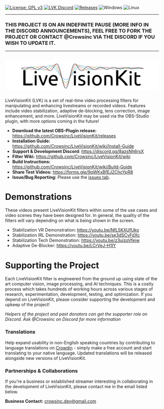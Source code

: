 [![License: GPL v3](https://img.shields.io/badge/License-GPLv3-blue.svg)](https://www.gnu.org/licenses/gpl-3.0)
[![LVK Discord](https://badgen.net/discord/online-members/8azsNh6rsX)](https://discord.gg/8azsNh6rsX)
[![Releases](https://img.shields.io/github/downloads/Crowsinc/LiveVisionKit/total)](https://github.com/Crowsinc/LiveVisionKit/releases/latest)
![Windows](https://img.shields.io/badge/Windows-%20)
![Linux](https://img.shields.io/badge/Linux-%20)

---------------

### THIS PROJECT IS ON AN INDEFINITE PAUSE (MORE INFO IN THE DISCORD ANNOUNCEMENTS), FEEL FREE TO FORK THE PROJECT OR CONTACT @Crowsinc VIA THE DISCORD IF YOU WISH TO UPDATE IT.

---------------
![LiveVisionKit](/Assets/LiveVisionKit_Logo.png)
---------------
LiveVisionKit (LVK) is a set of real-time video processing filters for manipulating and enhancing livestreams or recorded videos. Features include video stabilization, adaptive de-blocking, lens correction, image enhancement, and more. LiveVisionKit may be used via the OBS-Studio plugin, with more options coming in the future!

- **Download the latest OBS-Plugin release:** https://github.com/Crowsinc/LiveVisionKit/releases
- **Installation Guide:** https://github.com/Crowsinc/LiveVisionKit/wiki/Install-Guide
- **Support & Development Discord**: https://discord.gg/8azsNh6rsX
- **Filter Wiki:** https://github.com/Crowsinc/LiveVisionKit/wiki
- **Build Instructions:** https://github.com/Crowsinc/LiveVisionKit/wiki/Build-Guide
- **Share Test Videos:** https://forms.gle/9qWKxBfEJ2ChcYpR8 
- **Issue/Bug Reporting:** Please use the [issues tab](https://github.com/Crowsinc/LiveVisionKit/issues).


# Demonstrations
These videos present LiveVisionKit filters within some of the use cases and video scenes they have been designed for. In general, the quality of the filters will vary depending on what is being shown in the screen.

 * Stabilization VR Demonstration: https://youtu.be/NfL5KXUfUko
 * Stabilization IRL Demonstration: https://youtu.be/se3dSCvFdXc
 * Stabilization Tech Demonstration: https://youtu.be/z3ujzoVfejw
 * Adaptive De-Blocker: https://youtu.be/LCrVeJ-H1IY

# Supporting the Project
Each LiveVisionKit filter is engineered from the ground up using state of the art computer vision, image processing, and AI techniques. This is a costly process which takes hundreds of working hours across various stages of research, experimentation, development, testing, and optimization. If you depend on LiveVisionKit, please consider supporting the development and upkeep of the project!

*Helpers of the project and past donators can get the supporter role on Discord. Ask @Crowsinc on Discord for more information*

### Translations
Help expand usability in non-English speaking countries by contributing to language translations on [Crowdin](https://crowdin.com/project/livevisionkit) - simply make a free account and start translating to your native language. Updated translations will be released alongside new versions of LiveVisionKit. 

### Partnerships & Collaborations
If you're a business or established streamer interesting in collaborating in the development of LiveVisionKit, please contact me in the email listed below.  

**Business Contact:** crowsinc.dev@gmail.com
